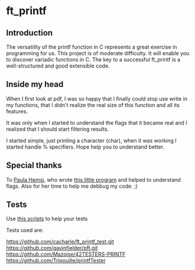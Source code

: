 # ft_printf

## Introduction

The versatility of the printf function in C represents a great exercise in programming for us. This project is of moderate difficulty. It will enable you to discover variadic functions in C. The key to a successful ft_printf is a well-structured and good extensible code.

## Inside my head

When I first look at pdf, I was so happy that I finally could stop use write in my functions, that I didn't realize the real size of this function and all its features.

It was only when I started to understand the flags that it became real and I realized that I should start filtering results.

I started simple, just printing a character (char), when it was working I started handle % specifiers. Hope help you to understand better.

## Special thanks

To <a href="https://github.com/paulahemsi">Paula Hemsi</a>, who wrote <a href="https://github.com/paulahemsi/ft_printf/blob/main/tests/understanding_printf_flags.c">this little program</a> and helped to understand flags. Also for her time to help me debbug my code. ;)

## Tests
Use <a href="https://github.com/Tucapulcinelli/ft_printf/blob/main/script_printf.txt">this scripts</a> to help your tests


Tests used are:

https://github.com/cacharle/ft_printf_test.git
https://github.com/gavinfielder/pft.git
https://github.com/Mazoise/42TESTERS-PRINTF
https://github.com/Tripouille/printfTester
